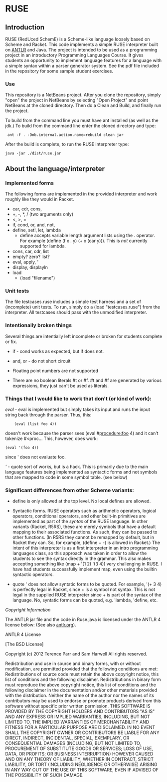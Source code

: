 # RUSE
## Introduction
RUSE (RedUced SchemE) is a Scheme-like language loosely based on Scheme and Racket.  This
code implements a simple RUSE interpreter built on [ANTLR](http://antlr.org) and Java.  The project is intended
to be used as a programming project in an introductory Programming Languages Course.  It gives students
an opportunity to implement language features for a language with a simple syntax within
a parser generator system.  See the pdf file included in the repository for some sample student exercises.


### Use
This repository is a NetBeans
project.  After you clone the repository, simply "open" the project in NetBeans by
selecting "Open Project" and point NetBeans at the cloned directory.  Then
do a Clean and Build, and finally run the project.

To build from the command line you must have ant installed (as well as the jdk.)  To build from the command
line enter the cloned directory and type:

     ant -f . -Dnb.internal.action.name=rebuild clean jar

After the build is complete, to run the RUSE interpreter type:

    java -jar ./dist/ruse.jar 

## About the language/interpreter
### Implemented forms
The following forms are implemented in the provided interpreter and
work roughly like they would in Racket.

* car, cdr, cons,
* +, -, \*, / (two arguments only)
* <, >, =
* if, cond, or, and, not,
* define, set!, let, lambda
  * define accepts variable length argument lists using the . operator.  For example
  (define (f x . y) (+ x (car y))).  This is *not* currently supported for lambda.
* cons, car, cdr, list
* empty? zero? list?
* eval, apply, '
* display, displayln
* load
  * (load "filename")

### Unit tests
The file testcases.ruse includes a simple test harness and
a set of (incomplete) unit tests.  To run, simply do a
(load "testcases.ruse") from the interpreter.  All testcases
should pass with the unmodified interpreter.

### Intentionally broken things

Several things are intentially left incomplete or broken
for students complete or fix.

* if - cond works as expected, but if does not.

* and, or - do not short circuit

* Floating point numbers are not supported

* There are no boolean literals #t or #f.  #t and #f are
generated by various expressions, they just can't be
used as literals.

### Things that I would like to work that don't (or kind of work):
*eval* - eval is implemented but simply takes its input and runs the input string 
back through the parser.  Thus, this:

        (eval (list foo 4))

doesn't work because
the parser sees (eval #<procedure:foo> 4) and it can't tokenize #<proc...
This, however, does work:

    (eval '(foo 4))

since ' does not evaluate foo.

*'* - quote sort of works, but is a hack.  This is primarily due to the
main language features being implemented as syntactic forms and not symbols
that are mapped to code in some symbol table.  (see below)

### Significant differences from other Scheme variants:

* define is only allowed at the top level.  No local defines are allowed.

* Syntactic forms.  RUSE operators such as arithmetic operators,
logical operators, conditional operators, and other built-in primitives
are implemented as part of the *syntax* of the RUSE language.  In other variants
(Racket, R5RS), these are merely symbols that have a default mapping to their
associated functions.  As such, they can be passed to other functions.  (In
R5RS they cannot be remapped by default, but in Racket they can.  So, for
example, (define + -) is allowed in Racket.)  The intent of this interpreter
is as a first interpreter in an intro programming languages class, so this
approach was taken in order to allow the students to see the syntax directly
in the grammar.  This also makes accepting something like (map + '(1 2) '(3 4))
very challenging in RUSE.
I have had students successfully implement map, even using the builtin 
syntactic operators.

* quote ' does not allow syntatic forms to be quoted.  For example, '(+ 3 4) is
perfectly legal in Racket, since + is a symbol not syntax.  This is not legal in the
supplied RUSE interpreter since + is part of the syntax of the language. No,
syntatic forms can be quoted, e.g. 'lambda, 'define, etc.

*Copyright Information*

The ANTLR jar file and the code in Ruse.java is licensed under the ANTLR 4 license below:  (See also [antlr.org](http://antlr.org)).

ANTLR 4 License

[The BSD License]

Copyright (c) 2012 Terence Parr and Sam Harwell
All rights reserved.

Redistribution and use in source and binary forms, with or without modification, are permitted provided that the following conditions are met:
Redistributions of source code must retain the above copyright notice, this list of conditions and the following disclaimer.
Redistributions in binary form must reproduce the above copyright notice, this list of conditions and the following disclaimer in the documentation and/or other materials provided with the distribution.
Neither the name of the author nor the names of its contributors may be used to endorse or promote products derived from this software without specific prior written permission.
THIS SOFTWARE IS PROVIDED BY THE COPYRIGHT HOLDERS AND CONTRIBUTORS "AS IS" AND ANY EXPRESS OR IMPLIED WARRANTIES, INCLUDING, BUT NOT LIMITED TO, THE IMPLIED WARRANTIES OF MERCHANTABILITY AND FITNESS FOR A PARTICULAR PURPOSE ARE DISCLAIMED. IN NO EVENT SHALL THE COPYRIGHT OWNER OR CONTRIBUTORS BE LIABLE FOR ANY DIRECT, INDIRECT, INCIDENTAL, SPECIAL, EXEMPLARY, OR CONSEQUENTIAL DAMAGES (INCLUDING, BUT NOT LIMITED TO, PROCUREMENT OF SUBSTITUTE GOODS OR SERVICES; LOSS OF USE, DATA, OR PROFITS; OR BUSINESS INTERRUPTION) HOWEVER CAUSED AND ON ANY THEORY OF LIABILITY, WHETHER IN CONTRACT, STRICT LIABILITY, OR TORT (INCLUDING NEGLIGENCE OR OTHERWISE) ARISING IN ANY WAY OUT OF THE USE OF THIS SOFTWARE, EVEN IF ADVISED OF THE POSSIBILITY OF SUCH DAMAGE.
